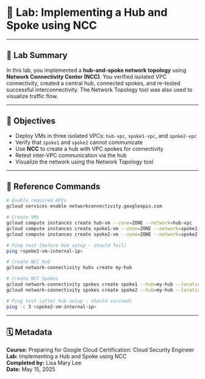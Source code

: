# 🧭 Lab: Implementing a Hub and Spoke using NCC

---

## 🧪 Lab Summary

In this lab, you implemented a **hub-and-spoke network topology** using **Network Connectivity Center (NCC)**. You verified isolated VPC connectivity, created a central hub, connected spokes, and re-tested successful interconnectivity. The Network Topology tool was also used to visualize traffic flow.

---

## 🎯 Objectives

- Deploy VMs in three isolated VPCs: `hub-vpc`, `spoke1-vpc`, and `spoke2-vpc`
- Verify that `spoke1` and `spoke2` cannot communicate
- Use **NCC** to create a hub with VPC spokes for connectivity
- Retest inter-VPC communication via the hub
- Visualize the network using the Network Topology tool

---

## 📌 Reference Commands

```bash
# Enable required APIs
gcloud services enable networkconnectivity.googleapis.com

# Create VMs
gcloud compute instances create hub-vm --zone=ZONE --network=hub-vpc
gcloud compute instances create spoke1-vm --zone=ZONE --network=spoke1-vpc
gcloud compute instances create spoke2-vm --zone=ZONE --network=spoke2-vpc

# Ping test (before hub setup - should fail)
ping <spoke2-vm-internal-ip>

# Create NCC Hub
gcloud network-connectivity hubs create my-hub

# Create NCC Spokes
gcloud network-connectivity spokes create spoke1 --hub=my-hub --location=REGION --vpc=spoke1-vpc --spoke-type=VPC
gcloud network-connectivity spokes create spoke2 --hub=my-hub --location=REGION --vpc=spoke2-vpc --spoke-type=VPC

# Ping test (after hub setup - should succeed)
ping -c 3 <spoke2-vm-internal-ip>
```

---

## 🗓️ Metadata

**Course:** Preparing for Google Cloud Certification: Cloud Security Engineer  
**Lab:** Implementing a Hub and Spoke using NCC  
**Completed by:** Lisa Mary Lee  
**Date:** May 15, 2025

